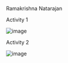 Ramakrishna Natarajan

Activity 1

![image](https://user-images.githubusercontent.com/55057578/190285520-f01440e0-7070-4f25-9584-f8a92b6adff1.png)


Activity 2

![image](https://user-images.githubusercontent.com/55057578/190286204-ff4b2cfb-c8f6-4ffa-809d-d07551d499a3.png)
